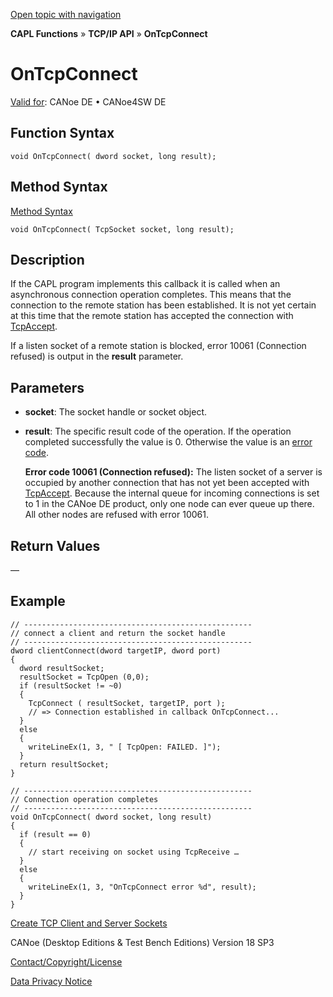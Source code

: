 [Open topic with navigation](../../../../../CANoeDEFamily.htm#Topics/CAPLFunctions/TCPIPAPI/EventProcedures/CAPLfunctionTCPIPOnTcpConnect.md)

**CAPL Functions** » **TCP/IP API** » **OnTcpConnect**

# OnTcpConnect

[Valid for](../../../Shared/FeatureAvailability.md): CANoe DE • CANoe4SW DE

## Function Syntax

```plaintext
void OnTcpConnect( dword socket, long result);
```

## Method Syntax

[Method Syntax](../../../Shared/CAPL/General/ClassesAndObjects.md)

```plaintext
void OnTcpConnect( TcpSocket socket, long result);
```

## Description

If the CAPL program implements this callback it is called when an asynchronous connection operation completes. This means that the connection to the remote station has been established. It is not yet certain at this time that the remote station has accepted the connection with [TcpAccept](../Functions/CAPLfunctionTCPAccept.md).

If a listen socket of a remote station is blocked, error 10061 (Connection refused) is output in the **result** parameter.

## Parameters

- **socket**: The socket handle or socket object.
- **result**: The specific result code of the operation. If the operation completed successfully the value is 0. Otherwise the value is an [error code](../CAPLfunctionsTCPIPWinsock2ErrorCodes.md).

  **Error code 10061 (Connection refused):** The listen socket of a server is occupied by another connection that has not yet been accepted with [TcpAccept](../Functions/CAPLfunctionTCPAccept.md). Because the internal queue for incoming connections is set to 1 in the CANoe DE product, only one node can ever queue up there. All other nodes are refused with error 10061.

## Return Values

—

## Example

```plaintext
// ---------------------------------------------------
// connect a client and return the socket handle
// ---------------------------------------------------
dword clientConnect(dword targetIP, dword port)
{
  dword resultSocket;
  resultSocket = TcpOpen (0,0);
  if (resultSocket != ~0)
  {
    TcpConnect ( resultSocket, targetIP, port );
    // => Connection established in callback OnTcpConnect...
  }
  else
  {
    writeLineEx(1, 3, " [ TcpOpen: FAILED. ]");
  }
  return resultSocket;
}

// ---------------------------------------------------
// Connection operation completes
// ---------------------------------------------------
void OnTcpConnect( dword socket, long result)
{
  if (result == 0)
  {
    // start receiving on socket using TcpReceive …
  }
  else
  {
    writeLineEx(1, 3, "OnTcpConnect error %d", result);
  }
}
```

[Create TCP Client and Server Sockets](../../../Shared/CAPL/TCPIPAPI/TCPIPAPI.md)

CANoe (Desktop Editions & Test Bench Editions) Version 18 SP3

[Contact/Copyright/License](../../../Shared/ContactCopyrightLicense.md)

[Data Privacy Notice](https://www.vector.com/int/en/company/get-info/privacy-policy/)
